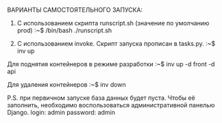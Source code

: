 ВАРИАНТЫ САМОСТОЯТЕЛЬНОГО ЗАПУСКА:
1. С использованием скрипта runscript.sh (значение по умолчанию prod)
:~$ /bin/bash ./runscript.sh

2. С использованием invoke. Скрипт запуска прописан в tasks.py. 
:~$ inv up

Для поднятия контейнеров в режиме разработки 
:~$ inv up -d front -d api

Для удаления контейнеров
:~$ inv down

P.S. при первичном запуске база данных будет пуста. 
Чтобы её заполнить, необходимо воспользоваться административной панелью Django.
login: admin
password: admin
